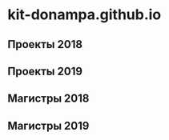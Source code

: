 # kit-donampa.github.io
<h2>Проекты 2018</h2>
<h2>Проекты 2019</h2>
<h2>Магистры 2018</h2>
<h2>Магистры 2019</h2>
